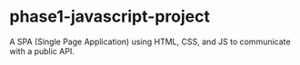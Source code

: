 # phase1-javascript-project
A SPA (Single Page Application) using HTML, CSS, and JS to communicate with a public API.
